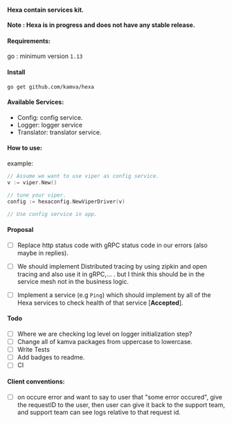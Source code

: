 #### Hexa contain services kit.

__Note : Hexa is in progress and does not have any stable release.__

#### Requirements:
go : minimum version `1.13`

#### Install
```
go get github.com/kamva/hexa
```

#### Available Services:
- Config: config service.
- Logger: logger service
- Translator: translator service.

#### How to use:
example:
```go
// Assume we want to use viper as config service.
v := viper.New()

// tune your viper.
config := hexaconfig.NewViperDriver(v)

// Use config service in app.
```

#### Proposal
- [ ] Replace http status code with gRPC status code in our errors (also maybe in replies).

- [ ] We should implement Distributed tracing by using zipkin and open tracing and also use it in gRPC,... . but I think this
should be in the service mesh not in the business logic.

- [ ] Implement a service (e.g `Ping`) which should implement by all of the Hexa services to check health of that service [**Accepted**].

#### Todo
- [ ] Where we are checking log level on logger initialization step?
- [ ] Change all of kamva packages from uppercase to lowercase.
- [ ] Write Tests
- [ ] Add badges to readme.
- [ ] CI

#### Client conventions:
- [ ] on occure error and want to say to user that "some error occured",  give the requestID to the user, then user can give it back to the support team, and support team can see logs relative to that request id.
